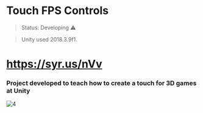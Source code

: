 # Touch FPS Controls

>Status: Developing ⚠️

>Unity used 2018.3.9f1. 

# https://syr.us/nVv

### Project developed to teach how to create a touch for 3D games at Unity

![4](https://user-images.githubusercontent.com/79748858/111015673-cd6a0380-8388-11eb-8bc2-9b385c14168f.png)
